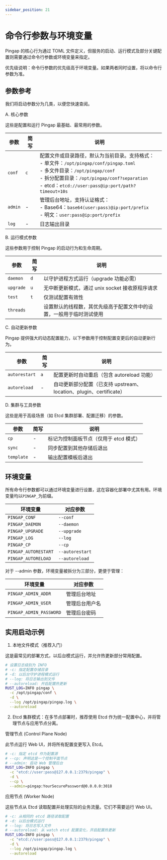 ```yaml
---
sidebar_position: 21
---
```


# 命令行参数与环境变量

Pingap 的核心行为通过 TOML 文件定义，但服务的启动、运行模式及部分关键配置则需要通过命令行参数或环境变量来指定。

优先级说明：命令行参数的优先级高于环境变量。如果两者同时设置，将以命令行参数为准。

## 参数参考

我们将启动参数分为几类，以便您快速查阅。

A. 核心参数

这些是配置和运行 Pingap 最基础、最常用的参数。

| 参数    | 简写 | 说明                                                                                                                                                                                                                                           |
| ------- | ---- | ---------------------------------------------------------------------------------------------------------------------------------------------------------------------------------------------------------------------------------------------- |
| `conf`  | `c`  | 配置文件或目录路径，默认为当前目录。支持格式：<br />- 单文件：`/opt/pingap/conf/pingap.toml`<br />- 多文件目录：`/opt/pingap/conf`<br />- 拆分配置目录：`/opt/pingap/conf?separation`<br />- etcd：`etcd://user:pass@ip:port/path?timeout=10s` |
| `admin` | -    | 管理后台地址，支持认证格式：<br />- Base64：`base64(user:pass)@ip:port/prefix`<br />- 明文：`user:pass@ip:port/prefix`                                                                                                                         |
| `log`   | -    | 日志输出目录                                                                                                                                                                                                                                   |

B. 运行模式参数

这些参数用于控制 Pingap 的启动行为和生命周期。

| 参数      | 简写 | 说明                                                                 |
| --------- | ---- | -------------------------------------------------------------------- |
| `daemon`  | `d`  | 以守护进程方式运行（upgrade 功能必需）                               |
| `upgrade` | `u`  | 无中断更新模式，通过 unix socket 接收原程序请求                      |
| `test`    | `t`  | 仅测试配置有效性                                                     |
| `threads` |      | 设置默认的线程数，其优先级高于配置文件中的设置，一般用于临时测试使用 |

C. 自动更新参数

Pingap 提供强大的动态配置能力，以下参数用于控制配置变更后的自动更新行为。

| 参数          | 简写 | 说明                                                               |
| ------------- | ---- | ------------------------------------------------------------------ |
| `autorestart` | `a`  | 配置更新时自动重启（包含 autoreload 功能）                         |
| `autoreload`  | -    | 自动更新部分配置（已支持 upstream、location、plugin、certificate） |

D. 集群与工具参数

这些是用于高级场景（如 Etcd 集群部署、配置迁移）的参数。

| 参数       | 简写 | 说明                                   |
| ---------- | ---- | -------------------------------------- |
| `cp`       | -    | 标记为控制面板节点（仅用于 etcd 模式） |
| `sync`     | -    | 同步配置到其他存储后退出               |
| `template` | -    | 输出配置模板后退出                     |

## 环境变量

所有命令行参数都可以通过环境变量进行设置，这在容器化部署中尤其有用。环境变量均以`PINGAP_`为前缀。

| 环境变量             | 对应参数        |
| -------------------- | --------------- |
| `PINGAP_CONF`        | `--conf`        |
| `PINGAP_DAEMON`      | `--daemon`      |
| `PINGAP_UPGRADE`     | `--upgrade`     |
| `PINGAP_LOG`         | `--log`         |
| `PINGAP_CP`          | `--cp`          |
| `PINGAP_AUTORESTART` | `--autorestart` |
| `PINGAP_AUTORELOAD`  | `--autoreload`  |

对于 --admin 参数，环境变量被拆分为三部分，更便于管理：

| 环境变量                | 对应参数       |
| ----------------------- | -------------- |
| `PINGAP_ADMIN_ADDR`     | 管理后台地址   |
| `PINGAP_ADMIN_USER`     | 管理后台用户名 |
| `PINGAP_ADMIN_PASSWORD` | 管理后台密码   |


## 实用启动示例

1. 本地文件模式（推荐入门）

这是最常见的部署方式，以后台模式运行，并允许热更新部分常用配置。


```bash
# 设置日志级别为 INFO
# -c: 指定配置存储目录
# -d: 以后台守护进程模式运行
# --log: 将日志输出到文件
# --autoreload: 开启配置热更新
RUST_LOG=INFO pingap \
  -c /opt/pingap/conf \
  -d \
  --log /opt/pingap/pingap.log \
  --autoreload
```


2. Etcd 集群模式：在多节点部署时，推荐使用 Etcd 作为统一配置中心，并将管理节点与应用节点分离。

管理节点 (Control Plane Node)

此节点运行 Web UI，并将所有配置变更写入 Etcd。

```bash
# -c: 指定 etcd 作为配置源
# --cp: 声明这是一个控制平面节点
# --admin: 启动 Web 管理后台
RUST_LOG=INFO pingap \
  -c "etcd://user:pass@127.0.0.1:2379/pingap" \
  -d \
  --cp \
  --admin=pingap:YourSecurePassword@0.0.0.0:3018
```

应用节点 (Worker Node)

这些节点从 Etcd 读取配置并处理实际的业务流量。它们不需要运行 Web UI。

```bash
# -c: 从相同的 etcd 路径读取配置
# -d: 以后台模式运行
# --log: 将日志写入文件
# --autoreload: 从 watch etcd 配置变化，开启配置热更新
RUST_LOG=INFO pingap \
  -c "etcd://user:pass@127.0.0.1:2379/pingap" \
  -d \
  --log /opt/pingap/pingap.log \
  --autoreload
```

